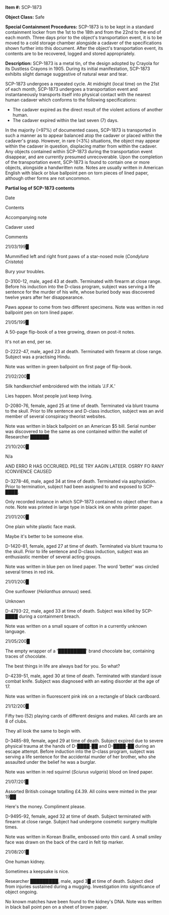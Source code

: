 **Item #:** SCP-1873

**Object Class:** Safe

**Special Containment Procedures:** SCP-1873 is to be kept in a standard containment locker from the 1st to the 18th and from the 22nd to the end of each month. Three days prior to the object's transportation event, it is to be moved to a cold storage chamber alongside a cadaver of the specifications shown further into this document. After the object's transportation event, its contents are to be recovered, logged and stored appropriately.

**Description:** SCP-1873 is a metal tin, of the design adopted by Crayola for its Dustless Crayons in 1905. During its initial manifestation, SCP-1873 exhibits slight damage suggestive of natural wear and tear.

SCP-1873 undergoes a repeated cycle. At midnight (local time) on the 21st of each month, SCP-1873 undergoes a transportation event and instantaneously transports itself into physical contact with the nearest human cadaver which conforms to the following specifications:

*   The cadaver expired as the direct result of the violent actions of another human.
*   The cadaver expired within the last seven (7) days.

In the majority (>97%) of documented cases, SCP-1873 is transported in such a manner as to appear balanced atop the cadaver or placed within the cadaver's grasp. However, in rare (<3%) situations, the object may appear within the cadaver in question, displacing matter from within the cadaver. Any objects contained within SCP-1873 during the transportation event disappear, and are currently presumed unrecoverable. Upon the completion of the transportation event, SCP-1873 is found to contain one or more objects, alongside a handwritten note. Notes are usually written in American English with black or blue ballpoint pen on torn pieces of lined paper, although other forms are not uncommon.

**Partial log of SCP-1873 contents**

Date

Contents

Accompanying note

Cadaver used

Comments

21/03/199█

Mummified left and right front paws of a star-nosed mole (_Condylura Cristata_)

Bury your troubles.

D-3100-12, male, aged 43 at death. Terminated with firearm at close range. Before his induction into the D-class program, subject was serving a life sentence for the murder of his wife, whose buried body was discovered twelve years after her disappearance.

Paws appear to come from two different specimens. Note was written in red ballpoint pen on torn lined paper.

21/05/199█

A 50-page flip-book of a tree growing, drawn on post-it notes.

It's not an end, per se.

D-2222-47, male, aged 23 at death. Terminated with firearm at close range. Subject was a practising Hindu.

Note was written in green ballpoint on first page of flip-book.

21/02/200█

Silk handkerchief embroidered with the initials 'J.F.K.'

Lies happen. Most people just keep living.

D-2080-76, female, aged 25 at time of death. Terminated via blunt trauma to the skull. Prior to life sentence and D-class induction, subject was an avid member of several conspiracy theorist websites.

Note was written in black ballpoint on an American $5 bill. Serial number was discovered to be the same as one contained within the wallet of Researcher ██████.

21/10/200█

N/a

AND ERRO R HAS OCCRURED. PELSE TRY AAGIN LATEER. OSRRY FO RANY ICONVIENCE CAUSED

D-3278-46, male, aged 34 at time of death. Terminated via asphyxiation. Prior to termination, subject had been assigned to and exposed to SCP-████.

Only recorded instance in which SCP-1873 contained no object other than a note. Note was printed in large type in black ink on white printer paper.

21/01/200█

One plain white plastic face mask.

Maybe it's better to be someone else.

D-1420-81, female, aged 27 at time of death. Terminated via blunt trauma to the skull. Prior to life sentence and D-class induction, subject was an enthusiastic member of several acting groups.

Note was written in blue pen on lined paper. The word 'better' was circled several times in red ink.

21/01/200█

One sunflower (_Helianthus annuus_) seed.

Unknown

D-4793-22, male, aged 33 at time of death. Subject was killed by SCP-████ during a containment breach.

Note was written on a small square of cotton in a currently unknown language.

21/05/200█

The empty wrapper of a '█████████' brand chocolate bar, containing traces of chocolate.

The best things in life are always bad for you. So what?

D-4239-51, male, aged 30 at time of death. Terminated with standard issue combat knife. Subject was diagnosed with an eating disorder at the age of 17.

Note was written in fluorescent pink ink on a rectangle of black cardboard.

21/12/200█

Fifty two (52) playing cards of different designs and makes. All cards are an 8 of clubs.

They all look the same to begin with.

D-3485-89, female, aged 29 at time of death. Subject expired due to severe physical trauma at the hands of D-████-██ and D-████-██ during an escape attempt. Before induction into the D-class program, subject was serving a life sentence for the accidental murder of her brother, who she assaulted under the belief he was a burglar.

Note was written in red squirrel (_Sciurus vulgaris_) blood on lined paper.

21/07/201█

Assorted British coinage totalling £4.39. All coins were minted in the year 19██

Here's the money. Compliment please.

D-9495-92, female, aged 32 at time of death. Subject terminated with firearm at close range. Subject had undergone cosmetic surgery multiple times.

Note was written in Korean Braille, embossed onto thin card. A small smiley face was drawn on the back of the card in felt tip marker.

21/08/201█

One human kidney.

Sometimes a keepsake is nice.

Researcher █████████, male, aged 3█ at time of death. Subject died from injuries sustained during a mugging. Investigation into significance of object ongoing.

No known matches have been found to the kidney's DNA. Note was written in black ball point pen on a sheet of brown paper.
